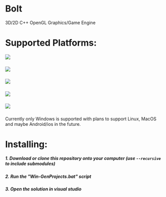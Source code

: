 # Bolt
3D/2D C++ OpenGL Graphics/Game Engine

# Supported Platforms:
##### ![](https://img.shields.io/badge/Windows-Supported-green.svg)
##### ![](https://img.shields.io/badge/Linux-Supported-green.svg)
##### ![](https://img.shields.io/badge/MacOS-Not%20Supported-red.svg)
##### ![](https://img.shields.io/badge/Android-Not%20Supported-red.svg)
##### ![](https://img.shields.io/badge/IOS-Not%20Supported-red.svg)

Currently only Windows is supported with plans to support Linux, MacOS and maybe Android/ios in the future.

# Installing:
##### 1. Download or clone this repository onto your computer (use `--recursive` to include submodules)
##### 2. Run the "Win-GenProjects.bat" script
##### 3. Open the solution in visual studio

